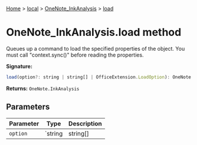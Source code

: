 [Home](./index) &gt; [local](local.md) &gt; [OneNote\_InkAnalysis](local.onenote_inkanalysis.md) &gt; [load](local.onenote_inkanalysis.load.md)

# OneNote\_InkAnalysis.load method

Queues up a command to load the specified properties of the object. You must call "context.sync()" before reading the properties.

**Signature:**
```javascript
load(option?: string | string[] | OfficeExtension.LoadOption): OneNote.InkAnalysis;
```
**Returns:** `OneNote.InkAnalysis`

## Parameters

|  Parameter | Type | Description |
|  --- | --- | --- |
|  `option` | `string | string[] | OfficeExtension.LoadOption` |  |

